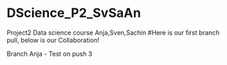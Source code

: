 # DScience_P2_SvSaAn
Project2 Data science course Anja,Sven,Sachin
#Here is our first branch pull, below is our Collaboration!

Branch Anja - Test on push 3